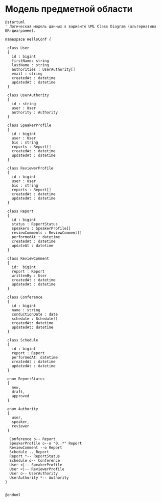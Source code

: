 # Модель предметной области
<!-- Логическая модель, содержащая бизнес-сущности предметной области, атрибуты и связи между ними. 
Подробнее: https://confluence.mts.ru/pages/viewpage.action?pageId=375782602

Используется диаграмма классов UML. Документация: https://plantuml.com/class-diagram 
-->

```plantuml
@startuml
' Логическая модель данных в варианте UML Class Diagram (альтернатива ER-диаграмме).

namespace HelloConf {

 class User
 {
   id : bigint
   firstName: string
   lastName : string
   authorities : UserAuthority[]
   email : string
   createdAt : datetime
   updatedAt : datetime
 }

 class UserAuthority
 {
   id : string
   user : User
   authority : Authority
 }

 class SpeakerProfile 
 {
   id : bigint
   user : User
   bio : string
   reports : Report[]
   createdAt : datetime
   updatedAt : datetime
 }

 class ReviewerProfile 
 {
   id : bigint
   user : User
   bio : string
   reports : Report[]
   createdAt : datetime
   updatedAt : datetime
 }

 class Report 
 {
   id : bigint
   status : ReportStatus
   speakers : SpeakerProfile[]
   reviewComments : ReviewComment[]
   performedAt : datetime
   createdAt : datetime
   updateAt : datetime
 }

 class ReviewComment
 {
   id:  bigint
   report : Report
   writtenBy : User
   createdAt : datetime
   updatedAt : datetime
 }

 class Conference
 {
   id : bigint
   name : string
   conductionDate : date
   schedule : Schedule[]
   createdAt: datetime
   updatedAt: datetime
 }

 class Schedule
 {
   id : bigint
   report : Report
   performedAt: datetime
   createdAt : datetime
   updatedAt : datetime
 }

 enum ReportStatus 
 {
   new,
   draft,
   approved
 }

 enum Authority
 {
   user,
   speaker,
   reviewer
 }

  Conference o-- Report
  SpeakerProfile o--o "0..*" Report
  ReviewComment --o Report
  Schedule .. Report
  Report *-- ReportStatus
  Schedule o-- Conference
  User <|-- SpeakerProfile
  User <|-- ReviewerProfile
  User o-- UserAuthority
  UserAuthority *-- Authority
}


@enduml
```
